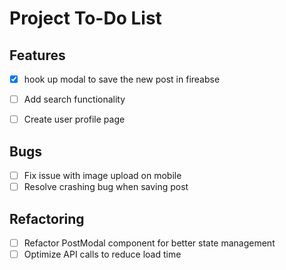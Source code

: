 # Project To-Do List

## Features

- [x] hook up modal to save the new post in fireabse

- [ ] Add search functionality
- [ ] Create user profile page

## Bugs

- [ ] Fix issue with image upload on mobile
- [ ] Resolve crashing bug when saving post

## Refactoring

- [ ] Refactor PostModal component for better state management
- [ ] Optimize API calls to reduce load time
